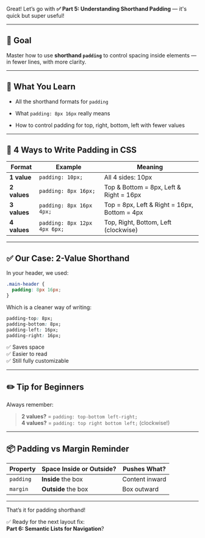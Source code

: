 Great! Let’s go with **✅ Part 5: Understanding Shorthand Padding** — it's quick but super useful!

---

## 🎯 **Goal**

Master how to use **shorthand `padding`** to control spacing inside elements — in fewer lines, with more clarity.

---

## 🧠 What You Learn

- All the shorthand formats for `padding`
    
- What `padding: 8px 16px` really means
    
- How to control padding for top, right, bottom, left with fewer values
    

---

## 📐 4 Ways to Write Padding in CSS

|Format|Example|Meaning|
|---|---|---|
|**1 value**|`padding: 10px;`|All 4 sides: 10px|
|**2 values**|`padding: 8px 16px;`|Top & Bottom = 8px, Left & Right = 16px|
|**3 values**|`padding: 8px 16px 4px;`|Top = 8px, Left & Right = 16px, Bottom = 4px|
|**4 values**|`padding: 8px 12px 4px 6px;`|Top, Right, Bottom, Left (clockwise)|

---

## ✅ Our Case: 2-Value Shorthand

In your header, we used:

```css
.main-header {
  padding: 8px 16px;
}
```

Which is a cleaner way of writing:

```css
padding-top: 8px;
padding-bottom: 8px;
padding-left: 16px;
padding-right: 16px;
```

✅ Saves space  
✅ Easier to read  
✅ Still fully customizable

---

## ✏️ Tip for Beginners

Always remember:

> **2 values?** = `padding: top-bottom left-right;`  
> **4 values?** = `padding: top right bottom left;` (clockwise!)

---

## 📦 Padding vs Margin Reminder

|Property|Space Inside or Outside?|Pushes What?|
|---|---|---|
|`padding`|**Inside** the box|Content inward|
|`margin`|**Outside** the box|Box outward|

---

That’s it for padding shorthand!

✅ Ready for the next layout fix:  
**Part 6: Semantic Lists for Navigation**?